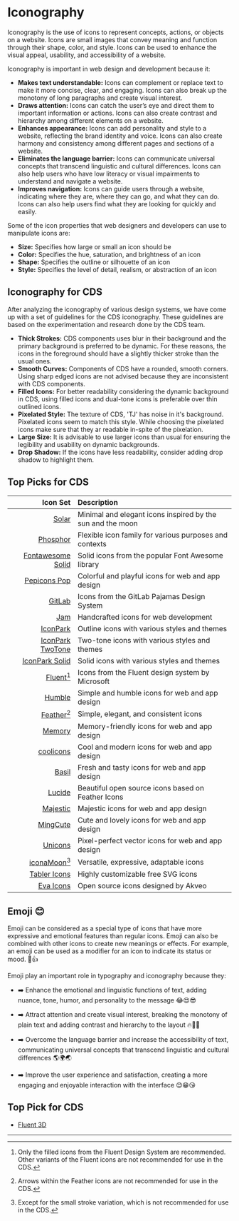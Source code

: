 # Iconography

Iconography is the use of icons to represent concepts, actions, or objects on a website. Icons are small images that convey meaning and function through their shape, color, and style. Icons can be used to enhance the visual appeal, usability, and accessibility of a website.

Iconography is important in web design and development because it:

- **Makes text understandable:** Icons can complement or replace text to make it more concise, clear, and engaging. Icons can also break up the monotony of long paragraphs and create visual interest.
- **Draws attention:** Icons can catch the user’s eye and direct them to important information or actions. Icons can also create contrast and hierarchy among different elements on a website.
- **Enhances appearance:** Icons can add personality and style to a website, reflecting the brand identity and voice. Icons can also create harmony and consistency among different pages and sections of a website.
- **Eliminates the language barrier:** Icons can communicate universal concepts that transcend linguistic and cultural differences. Icons can also help users who have low literacy or visual impairments to understand and navigate a website.
- **Improves navigation:** Icons can guide users through a website, indicating where they are, where they can go, and what they can do. Icons can also help users find what they are looking for quickly and easily.

Some of the icon properties that web designers and developers can use to manipulate icons are:

- **Size:** Specifies how large or small an icon should be
- **Color:** Specifies the hue, saturation, and brightness of an icon
- **Shape:** Specifies the outline or silhouette of an icon
- **Style:** Specifies the level of detail, realism, or abstraction of an icon

## Iconography for CDS

After analyzing the iconography of various design systems, we have come up with a set of guidelines for the CDS iconography. These guidelines are based on the experimentation and research done by the CDS team.

- **Thick Strokes:** CDS components uses blur in their background and the primary background is preferred to be dynamic. For these reasons,
the icons in the foreground should have a slightly thicker stroke than the usual ones.
- **Smooth Curves:** Components of CDS have a rounded, smooth corners. Using sharp edged icons are not advised because they are inconsistent with CDS components.
- **Filled Icons:** For better readability considering the dynamic background in CDS, using filled icons and dual-tone icons is preferable over thin
outlined icons.
- **Pixelated Style:** The texture of CDS, 'TJ' has noise in it's background. Pixelated icons seem to match this style. While choosing the pixelated icons make sure that they ar
readable in-spite of the pixelation.
- **Large Size:** It is advisable to use larger icons than usual for ensuring the legibility and usability on dynamic backgrounds.
- **Drop Shadow:** If the icons have less readability, consider adding drop shadow to highlight them.

## Top Picks for CDS

|                                                                Icon Set | Description                                                |
| ----------------------------------------------------------------------: | :--------------------------------------------------------- |
|                        [Solar](https://icon-sets.iconify.design/solar/) | Minimal and elegant icons inspired by the sun and the moon |
|                        [Phosphor](https://icon-sets.iconify.design/ph/) | Flexible icon family for various purposes and contexts     |
|        [Fontawesome Solid](https://icon-sets.iconify.design/fa6-solid/) | Solid icons from the popular Font Awesome library          |
|          [Pepicons Pop](https://icon-sets.iconify.design/pepicons-pop/) | Colorful and playful icons for web and app design          |
|                     [GitLab](https://icon-sets.iconify.design/pajamas/) | Icons from the GitLab Pajamas Design System                |
|                            [Jam](https://icon-sets.iconify.design/jam/) | Handcrafted icons for web development                      |
|                 [IconPark](https://icon-sets.iconify.design/icon-park/) | Outline icons with various styles and themes               |
| [IconPark TwoTone](https://icon-sets.iconify.design/icon-park-twotone/) | Two-tone icons with various styles and themes              |
|     [IconPark Solid](https://icon-sets.iconify.design/icon-park-solid/) | Solid icons with various styles and themes                 |
|                  [Fluent[^1]](https://icon-sets.iconify.design/fluent/) | Icons from the Fluent design system by Microsoft           |
|                 [Humble](https://icon-sets.iconify.design/humbleicons/) | Simple and humble icons for web and app design             |
|                     [Feather[^2]](https://icon-sets.iconify.design/fe/) | Simple, elegant, and consistent icons                      |
|                      [Memory](https://icon-sets.iconify.design/memory/) | Memory-friendly icons for web and app design               |
|                       [coolicons](https://icon-sets.iconify.design/ci/) | Cool and modern icons for web and app design               |
|                        [Basil](https://icon-sets.iconify.design/basil/) | Fresh and tasty icons for web and app design               |
|                      [Lucide](https://icon-sets.iconify.design/lucide/) | Beautiful open source icons based on Feather Icons         |
|               [Majestic](https://icon-sets.iconify.design/majesticons/) | Majestic icons for web and app design                      |
|                  [MingCute](https://icon-sets.iconify.design/mingcute/) | Cute and lovely icons for web and app design               |
|                        [Unicons](https://icon-sets.iconify.design/uil/) | Pixel-perfect vector icons for web and app design          |
|            [iconaMoon[^3]](https://icon-sets.iconify.design/iconamoon/) | Versatile, expressive, adaptable icons                     |
|                 [Tabler Icons](https://icon-sets.iconify.design/tabler) | Highly customizable free SVG icons                         |
|                      [Eva Icons](https://icon-sets.iconify.design/eva/) | Open source icons designed by Akveo                        |

[^1]: Only the filled icons from the Fluent Design System are recommended. Other variants of the Fluent icons are not recommended for use in the CDS.
[^2]: Arrows within the Feather icons are not recommended for use in the CDS.
[^3]: Except for the small stroke variation, which is not recommended for use in the CDS.

## Emoji 😊

Emoji can be considered as a special type of icons that have more expressive and emotional features than regular icons. Emoji can also be combined with other icons to create new meanings or effects. For example, an emoji can be used as a modifier for an icon to indicate its status or mood. 🚀👍

Emoji play an important role in typography and iconography because they:

- ➡️ Enhance the emotional and linguistic functions of text, adding nuance, tone, humor, and personality to the message 😂😍😎

- ➡️ Attract attention and create visual interest, breaking the monotony of plain text and adding contrast and hierarchy to the layout 🔥🌈👀

- ➡️ Overcome the language barrier and increase the accessibility of text, communicating universal concepts that transcend linguistic and cultural differences 🌎🌍🌏

- ➡️ Improve the user experience and satisfaction, creating a more engaging and enjoyable interaction with the interface 😊😁😘

## Top Pick for CDS

- [Fluent 3D](https://icon-sets.iconify.design/fluent-emoji/)

---

 <!-- TODO
 Modified Icon Pack: - https://icon-sets.iconify.design/circum/ - https://icon-sets.iconify.design/system-uicons/ - https://icon-sets.iconify.design/majesticons/

Research: - relative stroke-width w.r.t icon dimensions 
-->
